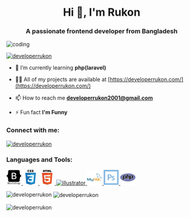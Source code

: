 <h1 align="center">Hi 👋, I'm Rukon</h1>
<h3 align="center">A passionate frontend developer from Bangladesh</h3>
<img src="https://eduauraapublic.s3.ap-south-1.amazonaws.com/webassets/images/blogs/how-to-become-a-programmer-in-india.jpg" width="400" alt="coding"/>

<p align="left"> <a href="https://github.com/ryo-ma/github-profile-trophy"><img src="https://github-profile-trophy.vercel.app/?username=developerrukon" alt="developerrukon" /></a> </p>

- 🌱 I’m currently learning **php(laravel)**

- 👨‍💻 All of my projects are available at [https://developerrukon.com/](https://developerrukon.com/)

- 📫 How to reach me **developerrukon2001@gmail.com**

- ⚡ Fun fact **I'm Funny**

<h3 align="left">Connect with me:</h3>
<p align="left">
<a href="https://linkedin.com/in/developerrukon" target="blank"><img align="center" src="https://raw.githubusercontent.com/rahuldkjain/github-profile-readme-generator/master/src/images/icons/Social/linked-in-alt.svg" alt="developerrukon" height="30" width="40" /></a>
</p>

<h3 align="left">Languages and Tools:</h3>
<p align="left"> <a href="https://getbootstrap.com" target="_blank" rel="noreferrer"> <img src="https://raw.githubusercontent.com/devicons/devicon/master/icons/bootstrap/bootstrap-plain-wordmark.svg" alt="bootstrap" width="40" height="40"/> </a> <a href="https://www.w3schools.com/css/" target="_blank" rel="noreferrer"> <img src="https://raw.githubusercontent.com/devicons/devicon/master/icons/css3/css3-original-wordmark.svg" alt="css3" width="40" height="40"/> </a> <a href="https://www.w3.org/html/" target="_blank" rel="noreferrer"> <img src="https://raw.githubusercontent.com/devicons/devicon/master/icons/html5/html5-original-wordmark.svg" alt="html5" width="40" height="40"/> </a> <a href="https://www.adobe.com/in/products/illustrator.html" target="_blank" rel="noreferrer"> <img src="https://www.vectorlogo.zone/logos/adobe_illustrator/adobe_illustrator-icon.svg" alt="illustrator" width="40" height="40"/> </a> <a href="https://www.mysql.com/" target="_blank" rel="noreferrer"> <img src="https://raw.githubusercontent.com/devicons/devicon/master/icons/mysql/mysql-original-wordmark.svg" alt="mysql" width="40" height="40"/> </a> <a href="https://www.photoshop.com/en" target="_blank" rel="noreferrer"> <img src="https://raw.githubusercontent.com/devicons/devicon/master/icons/photoshop/photoshop-line.svg" alt="photoshop" width="40" height="40"/> </a> <a href="https://www.php.net" target="_blank" rel="noreferrer"> <img src="https://raw.githubusercontent.com/devicons/devicon/master/icons/php/php-original.svg" alt="php" width="40" height="40"/> </a> </p>

<p><img align="left" src="https://github-readme-stats.vercel.app/api/top-langs?username=developerrukon&show_icons=true&locale=en&layout=compact" alt="developerrukon" /></p>

<p>&nbsp;<img align="center" src="https://github-readme-stats.vercel.app/api?username=developerrukon&show_icons=true&locale=en" alt="developerrukon" /></p>

<p><img align="center" src="https://github-readme-streak-stats.herokuapp.com/?user=developerrukon&" alt="developerrukon" /></p>
